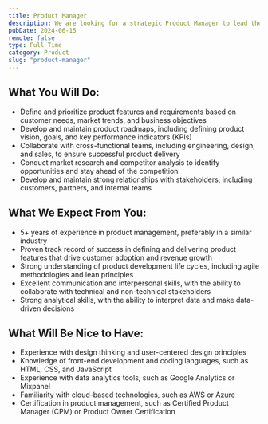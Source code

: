 ```yaml
---
title: Product Manager
description: We are looking for a strategic Product Manager to lead the development and launch of innovative products.
pubDate: 2024-06-15
remote: false
type: Full Time
category: Product
slug: "product-manager"
---
```



## What You Will Do:

- Define and prioritize product features and requirements based on customer needs, market trends, and business objectives
- Develop and maintain product roadmaps, including defining product vision, goals, and key performance indicators (KPIs)
- Collaborate with cross-functional teams, including engineering, design, and sales, to ensure successful product delivery
- Conduct market research and competitor analysis to identify opportunities and stay ahead of the competition
- Develop and maintain strong relationships with stakeholders, including customers, partners, and internal teams


## What We Expect From You:

- 5+ years of experience in product management, preferably in a similar industry
- Proven track record of success in defining and delivering product features that drive customer adoption and revenue growth
- Strong understanding of product development life cycles, including agile methodologies and lean principles
- Excellent communication and interpersonal skills, with the ability to collaborate with technical and non-technical stakeholders
- Strong analytical skills, with the ability to interpret data and make data-driven decisions


## What Will Be Nice to Have:

- Experience with design thinking and user-centered design principles
- Knowledge of front-end development and coding languages, such as HTML, CSS, and JavaScript
- Experience with data analytics tools, such as Google Analytics or Mixpanel
- Familiarity with cloud-based technologies, such as AWS or Azure
- Certification in product management, such as Certified Product Manager (CPM) or Product Owner Certification
